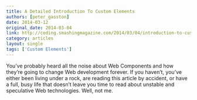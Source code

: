 ```yaml
---
title: A Detailed Introduction To Custom Elements
authors: [peter_gasston]
date: 2014-03-12
original_date: 2014-03-04
link: http://coding.smashingmagazine.com/2014/03/04/introduction-to-custom-elements/
category: articles
layout: single
tags: ['Custom Elements']
---
```


You’ve probably heard all the noise about Web Components and how they’re going
to change Web development forever. If you haven’t, you’ve either been living
under a rock, are reading this article by accident, or have a full, busy life
that doesn’t leave you time to read about unstable and speculative Web
technologies. Well, not me.

<!-- Excerpt -->
